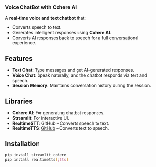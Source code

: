 ### Voice ChatBot with Cohere AI

A **real-time voice and text chatbot** that:  

- Converts speech to text.  
- Generates intelligent responses using **Cohere AI**.  
- Converts AI responses back to speech for a full conversational experience.  


## Features

- **Text Chat**: Type messages and get AI-generated responses.  
- **Voice Chat**: Speak naturally, and the chatbot responds via text and speech.  
- **Session Memory**: Maintains conversation history during the session.  


## Libraries

- **Cohere AI**: For generating chatbot responses.  
- **Streamlit**: For interactive UI.  
- **RealtimeSTT**: [GitHub](https://github.com/KoljaB/RealtimeSTT) – Converts speech to text.  
- **RealtimeTTS**: [GitHub](https://github.com/KoljaB/RealtimeTTS) – Converts text to speech.  


## Installation

```bash
pip install streamlit cohere
pip install realtimetts[gtts]

 
 
